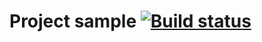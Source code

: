 # Project sample [![Build status](https://ci.appveyor.com/api/projects/status/fj5lh6gpw8vclj3k?svg=true)](https://ci.appveyor.com/project/hellen0874/cardordering)
